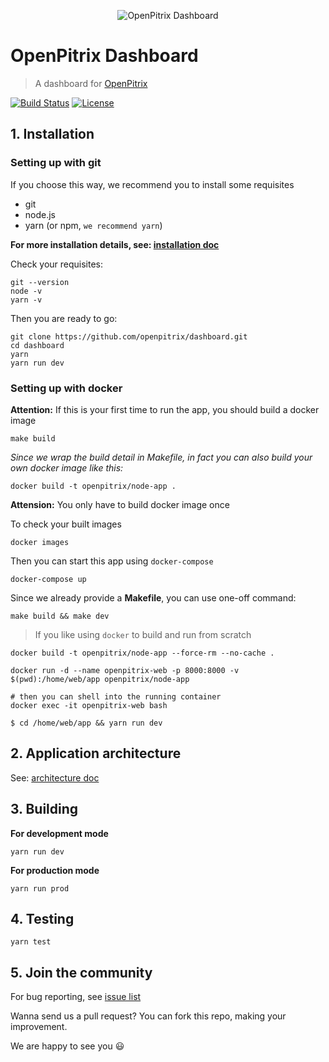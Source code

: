 <p align="center"><img src="https://raw.githubusercontent.com/openpitrix/openpitrix/master/docs/images/logo.png" alt="OpenPitrix Dashboard"></p>

# OpenPitrix Dashboard
> A dashboard for [OpenPitrix](https://github.com/openpitrix/openpitrix)


[![Build Status](https://travis-ci.org/openpitrix/dashboard.svg)](https://travis-ci.org/openpitrix/dashboard)
[![License](http://img.shields.io/badge/license-apache%20v2-blue.svg)](./LICENSE)


## 1. Installation

### Setting up with git
If you choose this way, we recommend you to install some requisites
- git
- node.js
- yarn (or npm, `we recommend yarn`)

**For more installation details, see: [installation doc](./docs/install.md)**

Check your requisites:
```shell
git --version
node -v
yarn -v
```

Then you are ready to go:
```shell
git clone https://github.com/openpitrix/dashboard.git
cd dashboard
yarn
yarn run dev
```


### Setting up with docker

**Attention:** If this is your first time to run the app, you should build a docker image

```shell
make build
```

_Since we wrap the build detail in Makefile, in fact you can also build your own docker image like this:_

```shell
docker build -t openpitrix/node-app .
```

**Attension:** You only have to build docker image once

To check your built images
```shell
docker images
```

Then you can start this app using `docker-compose`

```shell
docker-compose up
```

Since we already provide a **Makefile**, you can use one-off command:

```shell
make build && make dev
```

> If you like using `docker` to build and run from scratch

```shell
docker build -t openpitrix/node-app --force-rm --no-cache .

docker run -d --name openpitrix-web -p 8000:8000 -v $(pwd):/home/web/app openpitrix/node-app

# then you can shell into the running container
docker exec -it openpitrix-web bash

$ cd /home/web/app && yarn run dev
```

## 2. Application architecture
See: [architecture doc](./docs/arch.md)


## 3. Building
**For development mode**
```shell
yarn run dev
```

**For production mode**
```shell
yarn run prod
```

## 4. Testing
```shell
yarn test
```

## 5. Join the community
For bug reporting, see [issue list](https://github.com/openpitrix/dashboard/issues/new)

Wanna send us a pull request? You can fork this repo, making your improvement.

We are happy to see you :smiley:


